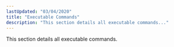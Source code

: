 ```yaml
---
lastUpdated: "03/04/2020"
title: "Executable Commands"
description: "This section details all executable commands..."
---
```


This section details all executable commands.